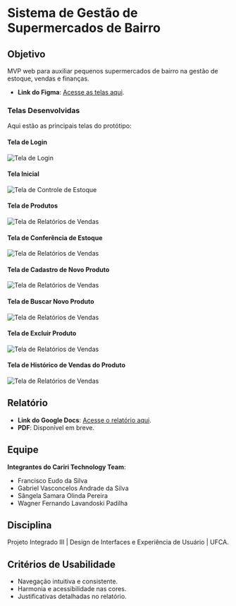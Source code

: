 # Sistema de Gestão de Supermercados de Bairro

## Objetivo
MVP web para auxiliar pequenos supermercados de bairro na gestão de estoque, vendas e finanças.

- **Link do Figma**: [Acesse as telas aqui](https://www.figma.com/proto/ZhAbsyIbIIwDCgsSu3k0lM/Atividade-Pr%C3%A1tica%3A-Prot%C3%B3tipo-de-2-Telas-no-Figma?node-id=13-592&t=WyFBL0DSyQR5jyff-1&starting-point-node-id=13%3A592&scaling=scale-down&content-scaling=fixed).

### Telas Desenvolvidas
Aqui estão as principais telas do protótipo:

#### Tela de Login
![Tela de Login](/screenshots/tela_login.png)

#### Tela Inicial
![Tela de Controle de Estoque](/screenshots/tela_inicial.png)

#### Tela de Produtos
![Tela de Relatórios de Vendas](/screenshots/tela_produtos.png)

#### Tela de Conferência de Estoque
![Tela de Relatórios de Vendas](/screenshots/tela_conferencia_estoques.png)

#### Tela de Cadastro de Novo Produto
![Tela de Relatórios de Vendas](/screenshots/tela_novo_produto.png)

#### Tela de Buscar Novo Produto
![Tela de Relatórios de Vendas](/screenshots/tela_buscar_produtos.png)

#### Tela de Excluir Produto
![Tela de Relatórios de Vendas](/screenshots/tela_excluir_produtos.png)

#### Tela de Histórico de Vendas do Produto
![Tela de Relatórios de Vendas](/screenshots/tela_historico_vendas.png)

## Relatório
- **Link do Google Docs**: [Acesse o relatório aqui](https://docs.google.com/document/d/1aC9lD3PZL-oH2IYQmYAg2qN1TlnrfVyZBzQN1lUoTeg/edit?tab=t.0).
- **PDF**: Disponível em breve.

## Equipe
**Integrantes do Cariri Technology Team**:
  - Francisco Eudo da Silva
  - Gabriel Vasconcelos Andrade da Silva
  - Sângela Samara Olinda Pereira
  - Wagner Fernando Lavandoski Padilha

## Disciplina
Projeto Integrado III | Design de Interfaces e Experiência de Usuário | UFCA.

## Critérios de Usabilidade
- Navegação intuitiva e consistente.
- Harmonia e acessibilidade nas cores.
- Justificativas detalhadas no relatório.
